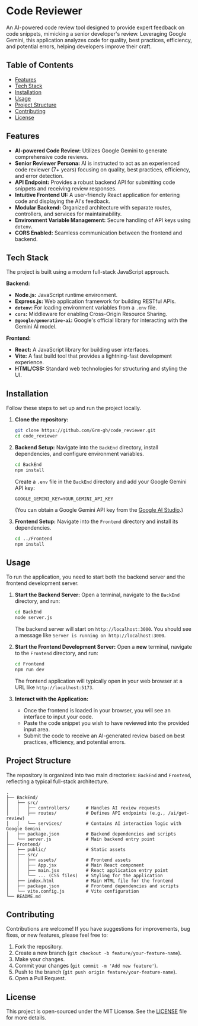# Code Reviewer

An AI-powered code review tool designed to provide expert feedback on code snippets, mimicking a senior developer's review. Leveraging Google Gemini, this application analyzes code for quality, best practices, efficiency, and potential errors, helping developers improve their craft.

## Table of Contents

-   [Features](#features)
-   [Tech Stack](#tech-stack)
-   [Installation](#installation)
-   [Usage](#usage)
-   [Project Structure](#project-structure)
-   [Contributing](#contributing)
-   [License](#license)

## Features

-   **AI-powered Code Review:** Utilizes Google Gemini to generate comprehensive code reviews.
-   **Senior Reviewer Persona:** AI is instructed to act as an experienced code reviewer (7+ years) focusing on quality, best practices, efficiency, and error detection.
-   **API Endpoint:** Provides a robust backend API for submitting code snippets and receiving review responses.
-   **Intuitive Frontend UI:** A user-friendly React application for entering code and displaying the AI's feedback.
-   **Modular Backend:** Organized architecture with separate routes, controllers, and services for maintainability.
-   **Environment Variable Management:** Secure handling of API keys using `dotenv`.
-   **CORS Enabled:** Seamless communication between the frontend and backend.

## Tech Stack

The project is built using a modern full-stack JavaScript approach.

**Backend:**

-   **Node.js:** JavaScript runtime environment.
-   **Express.js:** Web application framework for building RESTful APIs.
-   **`dotenv`:** For loading environment variables from a `.env` file.
-   **`cors`:** Middleware for enabling Cross-Origin Resource Sharing.
-   **`@google/generative-ai`:** Google's official library for interacting with the Gemini AI model.

**Frontend:**

-   **React:** A JavaScript library for building user interfaces.
-   **Vite:** A fast build tool that provides a lightning-fast development experience.
-   **HTML/CSS:** Standard web technologies for structuring and styling the UI.

## Installation

Follow these steps to set up and run the project locally.

1.  **Clone the repository:**
    ```bash
    git clone https://github.com/Grm-gh/code_reviewer.git
    cd code_reviewer
    ```

2.  **Backend Setup:**
    Navigate into the `BackEnd` directory, install dependencies, and configure environment variables.

    ```bash
    cd BackEnd
    npm install
    ```

    Create a `.env` file in the `BackEnd` directory and add your Google Gemini API key:
    ```
    GOOGLE_GEMINI_KEY=YOUR_GEMINI_API_KEY
    ```
    (You can obtain a Google Gemini API key from the [Google AI Studio](https://aistudio.google.com/app/apikey).)

3.  **Frontend Setup:**
    Navigate into the `Frontend` directory and install its dependencies.

    ```bash
    cd ../Frontend
    npm install
    ```

## Usage

To run the application, you need to start both the backend server and the frontend development server.

1.  **Start the Backend Server:**
    Open a terminal, navigate to the `BackEnd` directory, and run:
    ```bash
    cd BackEnd
    node server.js
    ```
    The backend server will start on `http://localhost:3000`. You should see a message like `Server is running on http://localhost:3000`.

2.  **Start the Frontend Development Server:**
    Open a **new** terminal, navigate to the `Frontend` directory, and run:
    ```bash
    cd Frontend
    npm run dev
    ```
    The frontend application will typically open in your web browser at a URL like `http://localhost:5173`.

3.  **Interact with the Application:**
    -   Once the frontend is loaded in your browser, you will see an interface to input your code.
    -   Paste the code snippet you wish to have reviewed into the provided input area.
    -   Submit the code to receive an AI-generated review based on best practices, efficiency, and potential errors.

## Project Structure

The repository is organized into two main directories: `BackEnd` and `Frontend`, reflecting a typical full-stack architecture.

```
.
├── BackEnd/
│   ├── src/
│   │   ├── controllers/      # Handles AI review requests
│   │   ├── routes/           # Defines API endpoints (e.g., /ai/get-review)
│   │   └── services/         # Contains AI interaction logic with Google Gemini
│   ├── package.json          # Backend dependencies and scripts
│   └── server.js             # Main backend entry point
├── Frontend/
│   ├── public/               # Static assets
│   ├── src/
│   │   ├── assets/           # Frontend assets
│   │   ├── App.jsx           # Main React component
│   │   ├── main.jsx          # React application entry point
│   │   └── ... (CSS files)   # Styling for the application
│   ├── index.html            # Main HTML file for the frontend
│   ├── package.json          # Frontend dependencies and scripts
│   └── vite.config.js        # Vite configuration
└── README.md
```

## Contributing

Contributions are welcome! If you have suggestions for improvements, bug fixes, or new features, please feel free to:

1.  Fork the repository.
2.  Create a new branch (`git checkout -b feature/your-feature-name`).
3.  Make your changes.
4.  Commit your changes (`git commit -m 'Add new feature'`).
5.  Push to the branch (`git push origin feature/your-feature-name`).
6.  Open a Pull Request.

## License

This project is open-sourced under the MIT License. See the [LICENSE](LICENSE) file for more details.
